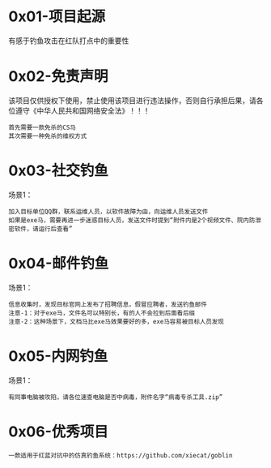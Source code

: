 # 0x01-项目起源
有感于钓鱼攻击在红队打点中的重要性

# 0x02-免责声明
该项目仅供授权下使用，禁止使用该项目进行违法操作，否则自行承担后果，请各位遵守《中华人民共和国网络安全法》！！！

```
首先需要一款免杀的CS马
其次需要一种免杀的维权方式
```

# 0x03-社交钓鱼
场景1：
```
加入目标单位QQ群，联系运维人员，以软件故障为由，向运维人员发送文件
如果是exe马，需要再进一步迷惑目标人员，发送文件时提到“附件内是2个视频文件、院内防泄密软件，请运行后查看”
```

# 0x04-邮件钓鱼
场景1：
```
信息收集时，发现目标官网上发布了招聘信息，假冒应聘者，发送钓鱼邮件
注意-1：对于exe马，文件名可以特别长，有的人不会拉到后面看后缀
注意-2：这种场景下，文档马比exe马效果要好的多，exe马容易被目标人员发现
```

# 0x05-内网钓鱼
场景1：
```
有同事电脑被攻陷，请各位速查电脑是否中病毒，附件名字“病毒专杀工具.zip”
```


# 0x06-优秀项目
```
一款适用于红蓝对抗中的仿真钓鱼系统：https://github.com/xiecat/goblin
```